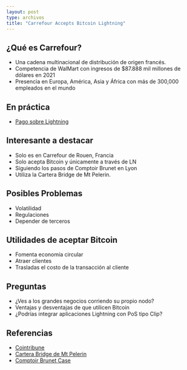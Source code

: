 ```yaml
---
layout: post
type: archivos
title: "Carrefour Accepts Bitcoin Lightning"
---
```


## ¿Qué es Carrefour?
- Una cadena multinacional de distribución de origen francés.
- Competencia de WalMart con ingresos de $87.888 mil millones de dólares en 2021
- Presencia en Europa, América, Asia y África con más de 300,000 empleados en el mundo

## En práctica
- [Pago sobre Lightning](https://x.com/LeCryptonome/status/1831672201746980882)

## Interesante a destacar
- Solo es en Carrefour de Rouen, Francia
- Solo acepta Bitcoin y únicamente a través de LN
- Siguiendo los pasos de Comptoir Brunet en Lyon
- Utiliza la Cartera Bridge de Mt Pelerin.

## Posibles Problemas
- Volatilidad
- Regulaciones
- Depender de terceros

## Utilidades de aceptar Bitcoin
- Fomenta economía circular
- Atraer clientes
- Trasladas el costo de la transacción al cliente

## Preguntas
- ¿Ves a los grandes negocios corriendo su propio nodo?
- Ventajas y desventajas de que utilicen Bitcoin
- ¿Podrías integrar aplicaciones Lightning con PoS tipo Clip?


## Referencias
- [Cointribune](https://www.cointribune.com/es/carrefour-express-ahora-acepta-pagos-en-bitcoin/)
- [Cartera Bridge de Mt Pelerin](https://www.mtpelerin.com/es/bridge-wallet)
- [Comptoir Brunet Case](https://bitcoinmagazine.com/culture/french-restaurant-seeks-to-drive-bitcoin-adoption-accepting-only-btc-for-high-end-menu-item)

